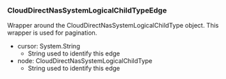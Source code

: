 ### CloudDirectNasSystemLogicalChildTypeEdge
Wrapper around the CloudDirectNasSystemLogicalChildType object. This wrapper is used for pagination.

- cursor: System.String
  - String used to identify this edge
- node: CloudDirectNasSystemLogicalChildType
  - String used to identify this edge
